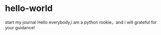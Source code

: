 # hello-world
start my journal
Hello everybody,i am a python rookie，and i will grateful for your guidance!
